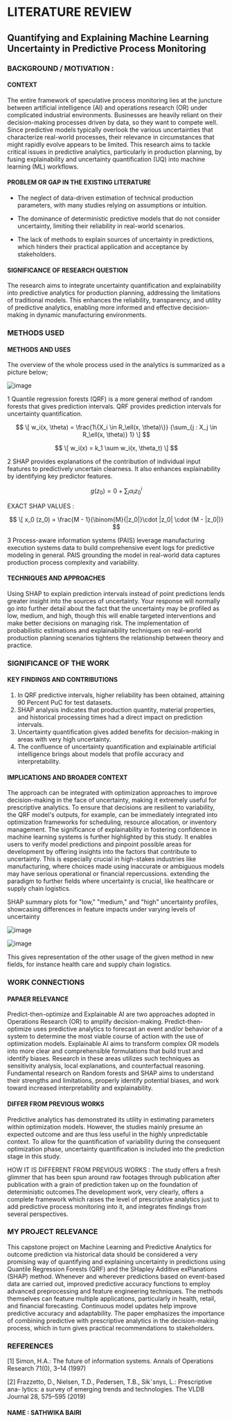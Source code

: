 # LITERATURE REVIEW 
## Quantifying and Explaining Machine Learning Uncertainty in Predictive Process Monitoring

### BACKGROUND / MOTIVATION :
#### CONTEXT
The entire framework of speculative process monitoring lies at the juncture between artificial intelligence (AI) and operations research (OR) under complicated industrial environments. Businesses are heavily reliant on their decision-making processes driven by data, so they want to compete well. Since predictive models typically overlook the various uncertainties that characterize real-world processes, their relevance in circumstances that might rapidly evolve appears to be limited. This research aims to tackle critical issues in predictive analytics, particularly in production planning, by fusing explainability and uncertainty quantification (UQ) into machine learning (ML) workflows. 

#### PROBLEM OR GAP IN THE EXISTING LITERATURE 
- The neglect of data-driven estimation of technical production parameters, with many studies relying on assumptions or intuition.

- The dominance of deterministic predictive models that do not consider uncertainty, limiting their reliability in real-world scenarios.

- The lack of methods to explain sources of uncertainty in predictions, which hinders their practical application and acceptance by stakeholders.

#### SIGNIFICANCE OF RESEARCH QUESTION

The research aims to integrate uncertainty quantification and explainability into predictive analytics for production planning, addressing the limitations of traditional models. This enhances the reliability, transparency, and utility of predictive analytics, enabling more informed and effective decision-making in dynamic manufacturing environments.

### METHODS USED
#### METHODS AND USES

The overview of the whole process used in the analytics is summarized as a picture below;

![image](https://github.com/user-attachments/assets/d564b642-11d6-4f0b-9c67-85f188655244)


1 Quantile regression forests (QRF) is a more general method of random forests that gives prediction intervals. QRF provides prediction intervals for uncertainty quantification.

$$ \[
w_i(x, \theta) =
\frac{1\{X_i \in R_\ell(x, \theta)\}}
{\sum_{j : X_j \in R_\ell(x, \theta)} 1}
\] $$

$$ \[
w_i(x) = k_1 \sum w_i(x, \theta_t)
\] $$

2 SHAP provides explanations of the contribution of individual input features to predictively uncertain clearness. It also enhances explainability by identifying key predictor features.

$$
g(z_0) = 0 + \sum_{i} \alpha_i z_0^i
$$

EXACT SHAP VALUES :

$$ \[
x_0 (z_0) = \frac{M - 1}{\binom{M}{|z_0|}\cdot |z_0| \cdot (M - |z_0|)} $$


3 Process-aware information systems (PAIS) leverage manufacturing execution systems data to build comprehensive event logs for predictive modeling in general. PAIS grounding the model in real-world data captures production process complexity and variability.

#### TECHNIQUES AND APPROACHES

Using SHAP to explain prediction intervals instead of point predictions lends greater insight into the sources of uncertainty. Your response will normally go into further detail about the fact that the uncertainty may be profiled as low, medium, and high, though this will enable targeted interventions and make better decisions on managing risk. The implementation of probabilistic estimations and explainability techniques on real-world production planning scenarios tightens the relationship between theory and practice. 


### SIGNIFICANCE OF THE WORK

#### KEY FINDINGS AND CONTRIBUTIONS
1. In QRF predictive intervals, higher reliability has been obtained, attaining 90 Percent PuC for test datasets.
2. SHAP analysis indicates that production quantity, material properties, and historical processing times had a direct impact on prediction intervals.
3. Uncertainty quantification gives added benefits for decision-making in areas with very high uncertainty.
4. The confluence of uncertainty quantification and explainable artificial intelligence brings about models that profile accuracy and interpretability. 

#### IMPLICATIONS AND BROADER CONTEXT

The approach can be integrated with optimization approaches to improve decision-making in the face of uncertainty, making it extremely useful for prescriptive analytics. To ensure that decisions are resilient to variability, the QRF model's outputs, for example, can be immediately integrated into optimization frameworks for scheduling, resource allocation, or inventory management. The significance of explainability in fostering confidence in machine learning systems is further highlighted by this study. It enables users to verify model predictions and pinpoint possible areas for development by offering insights into the factors that contribute to uncertainty. This is especially crucial in high-stakes industries like manufacturing, where choices made using inaccurate or ambiguous models may have serious operational or financial repercussions.
extending the paradigm to further fields where uncertainty is crucial, like healthcare or supply chain logistics.

SHAP summary plots for "low," "medium," and "high" uncertainty profiles, showcasing differences in feature impacts under varying levels of uncertainty

![image](https://github.com/user-attachments/assets/ec4106ca-c912-464f-9e5b-c3847b5a5d75)

![image](https://github.com/user-attachments/assets/92f0c941-d7be-4f02-9c68-bc4e2c6d1ebd)

This gives representation of the other usage of the given method in new fields, for instance health care and supply chain logistics.

### WORK CONNECTIONS

#### PAPAER RELEVANCE

Predict-then-optimize and Explainable AI are two approaches adopted in Operations Research (OR) to amplify decision-making. Predict-then-optimize uses predictive analytics to forecast an event and/or behavior of a system to determine the most viable course of action with the use of optimization models. Explainable AI aims to transform complex OR models into more clear and comprehensible formulations that build trust and identify biases. Research in these areas utilizes such techniques as sensitivity analysis, local explanations, and counterfactual reasoning. Fundamental research on Random forests and SHAP aims to understand their strengths and limitations, properly identify potential biases, and work toward increased interpretability and explainability. 

#### DIFFER FROM PREVIOUS WORKS

Predictive analytics has demonstrated its utility in estimating parameters within optimization models. However, the studies mainly presume an expected outcome and are thus less useful in the highly unpredictable context. To allow for the quantification of variability during the consequent optimization phase, uncertainty quantification is included into the prediction stage in this study. 

HOW IT IS DIFFERENT FROM PREVIOUS WORKS : The study offers a fresh glimmer that has been spun around raw footages through publication after publication with a grain of prediction taken up on the foundation of deterministic outcomes.The development work, very clearly, offers a complete framework which raises the level of prescriptive analytics just to add predictive process monitoring into it, and integrates findings from several perspectives. 

### MY PROJECT RELEVANCE

This capstone project on Machine Learning and Predictive Analytics for outcome prediction via historical data should be considered a very promising way of quantifying and explaining uncertainty in predictions using Quantile Regression Forests (QRF) and the SHapley Additive exPlanations (SHAP) method. Whenever and wherever predictions based on event-based data are carried out, improved predictive accuracy functions to employ advanced preprocessing and feature engineering techniques. The methods themselves can feature multiple applications, particularly in health, retail, and financial forecasting. Continuous model updates help improve predictive accuracy and adaptability. The paper emphasizes the importance of combining predictive with prescriptive analytics in the decision-making process, which in turn gives practical recommendations to stakeholders. 

### REFERENCES
[1] Simon, H.A.: The future of information systems. Annals of Operations
Research 71(0), 3–14 (1997)


[2] Frazzetto, D., Nielsen, T.D., Pedersen, T.B.,
Sikˇsnys, L.: Prescriptive ana-
lytics: a survey of emerging trends and technologies. The VLDB Journal
28, 575–595 (2019)



#### NAME : SATHWIKA BAIRI 


